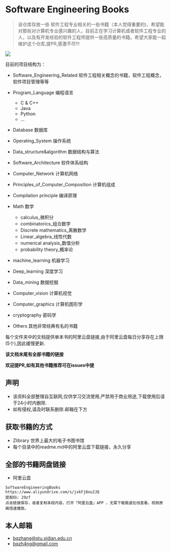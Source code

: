 # Software Engineering Books

> 该仓库存放一些 软件工程专业相关的一些书籍（本人觉得重要的)，希望能对那些对计算机专业感兴趣的人，目前正在学习计算机或者软件工程专业的人，以及有开发经验的软件工程师提供一些高质量的书籍。希望大家能一起维护这个仓库,提PR,感激不尽!!!

![](https://5b0988e595225.cdn.sohucs.com/images/20181008/2b3ddec86b094c4e997ab2256bd4f05e.jpeg)

目前的项目结构为：

- Software_Engineering_Related  软件工程相关概念的书籍，软件工程概念，软件项目管理等等
- Program_Language 编程语言
  - C & C++
  - Java
  - Python
  - ...
- Database 数据库
- Operating_System 操作系统
- Data_structure&algorithm 数据结构与算法
- Software_Architecture 软件体系结构
- Computer_Network 计算机网络
- Principles_of_Computer_Composition 计算机组成
- Compilation principle 编译原理
- Math 数学
  - calculus_微积分
  - combinatorics_组合数学
  - Discrete mathematics_离散数学
  - Linear_algebra_线性代数
  - numerical analysis_数值分析
  - probability theory_概率论

- machine_learning 机器学习
- Deep_learning 深度学习
- Data_mining 数据挖掘
- Computer_vision 计算机视觉
- Computer_graphics 计算机图形学
- cryptography 密码学
- Others  其他非常经典有名的书籍

每个文件夹中的文档提供单本书的阿里云盘链接,由于阿里云盘每日分享存在上限(5个),因此缓慢更新.

**该文档末尾有全部书籍的链接**

**欢迎提PR,如有其他书籍推荐可在issues中提**

## 声明

- 该资料全部整理自互联网,仅供学习交流使用,严禁用于商业用途,下载使用后请于24小时内删除.
- 如有侵权,请及时联系删除.邮箱在下方

## 获取书籍的方式

- Zlibrary  世界上最大的电子书图书馆
- 每个目录中的readme.md中的阿里云盘下载链接，永久分享

## 全部的书籍网盘链接

- 阿里云盘

```
SoftwareEngineeringBooks
https://www.aliyundrive.com/s/jxkFj8ou2JQ
提取码: 29zf
点击链接保存，或者复制本段内容，打开「阿里云盘」APP ，无需下载极速在线查看，视频原画倍速播放。
```

## 本人邮箱

- bqzhang@stu.xidian.edu.cn
- bqzh4ng@gmail.com
